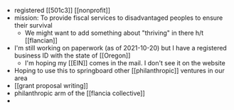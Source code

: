 - registered [[501c3]] [[nonprofit]]
- mission: To provide fiscal services to disadvantaged peoples to ensure their survival
	- We might want to add something about "thriving" in there h/t [[flancian]]
- I'm still working on paperwork (as of 2021-10-20) but I have a registered business ID with the state of [[Oregon]]
	- I'm hoping my [[EIN]] comes in the mail. I don't see it on the website
- Hoping to use this to springboard other [[philanthropic]] ventures in our area
- [[grant proposal writing]]
- philanthropic arm of the [[flancia collective]]
-